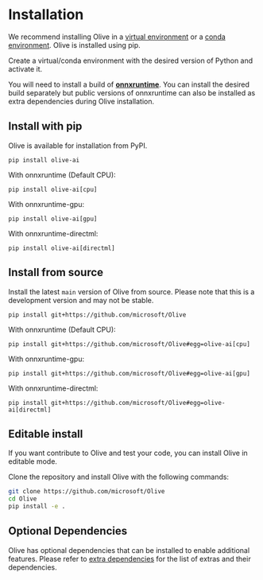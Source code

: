 # Installation

We recommend installing Olive in a [virtual environment](https://docs.python.org/3/library/venv.html) or a
[conda environment](https://conda.io/projects/conda/en/latest/user-guide/tasks/manage-environments.html). Olive is installed using
pip.

Create a virtual/conda environment with the desired version of Python and activate it.

You will need to install a build of [**onnxruntime**](https://onnxruntime.ai). You can install the desired build separately but
public versions of onnxruntime can also be installed as extra dependencies during Olive installation.

## Install with pip
Olive is available for installation from PyPI.
```
pip install olive-ai
```
With onnxruntime (Default CPU):
```
pip install olive-ai[cpu]
```
With onnxruntime-gpu:
```
pip install olive-ai[gpu]
```
With onnxruntime-directml:
```
pip install olive-ai[directml]
```

## Install from source
Install the latest `main` version of Olive from source. Please note that this is a development version and may not be stable.

```
pip install git+https://github.com/microsoft/Olive
```

With onnxruntime (Default CPU):
```
pip install git+https://github.com/microsoft/Olive#egg=olive-ai[cpu]
```
With onnxruntime-gpu:

```
pip install git+https://github.com/microsoft/Olive#egg=olive-ai[gpu]
```
With onnxruntime-directml:

```
pip install git+https://github.com/microsoft/Olive#egg=olive-ai[directml]
```

## Editable install

If you want contribute to Olive and test your code, you can install Olive in editable mode.

Clone the repository and install Olive with the following commands:

```bash
git clone https://github.com/microsoft/Olive
cd Olive
pip install -e .
```

## Optional Dependencies
Olive has optional dependencies that can be installed to enable additional features. Please refer to [extra dependencies](https://github.com/microsoft/Olive/blob/main/olive/extra_dependencies.json)
for the list of extras and their dependencies.
